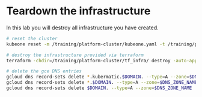 # Teardown the infrastructure

In this lab you will destroy all infrastructure you have created.

```bash
# reset the cluster
kubeone reset -m /training/platform-cluster/kubeone.yaml -t /training/platform-cluster/tf_infra/ -y

# destroy the infrastructure provided via terraform
terraform -chdir=/training/platform-cluster/tf_infra/ destroy -auto-approve

# delete the gce DNS entries
gcloud dns record-sets delete *.kubermatic.$DOMAIN. --type=A --zone=$DNS_ZONE_NAME
gcloud dns record-sets delete *.$DOMAIN. --type=A --zone=$DNS_ZONE_NAME
gcloud dns record-sets delete $DOMAIN. --type=A --zone=$DNS_ZONE_NAME

```
